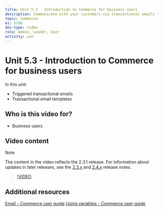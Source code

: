 ```yaml
---
title: Unit 5.3 - Introduction to Commerce for business users
description: Communicate with your customers via transactional emails triggered by their actions on the storefront. Customize and configure the email templates for your store.
topic: Commerce
kt: 5780
doc-type: video
role: Admin, Leader, User
activity: use
---
```


# Unit 5.3 - Introduction to Commerce for business users

In this unit:

- Triggered transactional emails
- Transactional email templates

## Who is this video for?

- Business users

## Video content

>[!NOTE]
>
>The content in the video reflects the 2.3.1 release. For information about updates in later releases, see the [ 2.3.x](https://devdocs.magento.com/guides/v2.3/release-notes/bk-release-notes.html) and [2.4.x](https://devdocs.magento.com/guides/v2.4/release-notes/bk-release-notes.html) release notes.

>[!VIDEO](https://video.tv.adobe.com/v/36190?quality=12&learn=on)

## Additional resources

[Email - Commerce user guide](https://docs.magento.com/user-guide/marketing/email-templates.html)
[Using variables - Commerce user guide](https://docs.magento.com/user-guide/marketing/variables.html)
